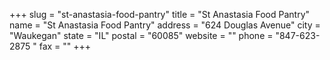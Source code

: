 +++
slug = "st-anastasia-food-pantry"
title = "St Anastasia Food Pantry"
name = "St Anastasia Food Pantry"
address = "624 Douglas Avenue"
city = "Waukegan"
state = "IL"
postal = "60085"
website = ""
phone = "847-623-2875 "
fax = ""
+++
